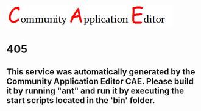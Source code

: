 ![CAE](https://github.com/PhilCAEOrg/CAE-Deployment-Temp/blob/master/microservice-405/img/logo.png)  

405
===================


This service was automatically generated by the Community Application Editor CAE. Please build it by running "ant" and run it by executing the start scripts located in the 'bin' folder.
---------------
